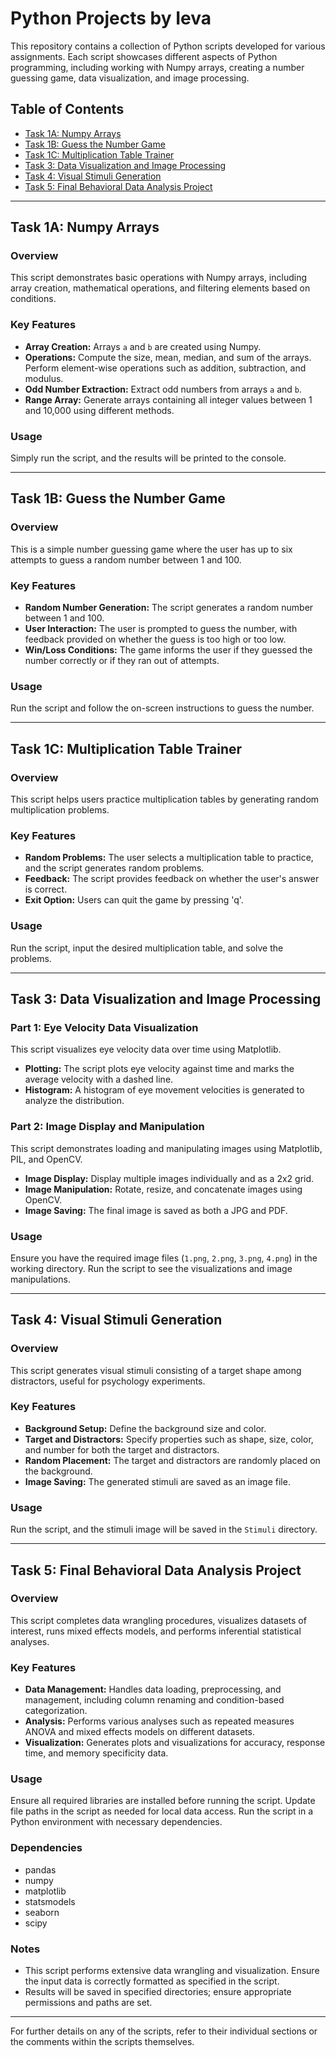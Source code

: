 # Python Projects by Ieva

This repository contains a collection of Python scripts developed for various assignments. Each script showcases different aspects of Python programming, including working with Numpy arrays, creating a number guessing game, data visualization, and image processing.

## Table of Contents

- [Task 1A: Numpy Arrays](#task-1a-numpy-arrays)
- [Task 1B: Guess the Number Game](#task-1b-guess-the-number-game)
- [Task 1C: Multiplication Table Trainer](#task-1c-multiplication-table-trainer)
- [Task 3: Data Visualization and Image Processing](#task-3-data-visualization-and-image-processing)
- [Task 4: Visual Stimuli Generation](#task-4-visual-stimuli-generation)
- [Task 5: Final Behavioral Data Analysis Project](#task-5-final-behavioral-data-analysis-project)

---

## Task 1A: Numpy Arrays

### Overview
This script demonstrates basic operations with Numpy arrays, including array creation, mathematical operations, and filtering elements based on conditions.

### Key Features
- **Array Creation:** Arrays `a` and `b` are created using Numpy.
- **Operations:** Compute the size, mean, median, and sum of the arrays. Perform element-wise operations such as addition, subtraction, and modulus.
- **Odd Number Extraction:** Extract odd numbers from arrays `a` and `b`.
- **Range Array:** Generate arrays containing all integer values between 1 and 10,000 using different methods.

### Usage
Simply run the script, and the results will be printed to the console.

---

## Task 1B: Guess the Number Game

### Overview
This is a simple number guessing game where the user has up to six attempts to guess a random number between 1 and 100.

### Key Features
- **Random Number Generation:** The script generates a random number between 1 and 100.
- **User Interaction:** The user is prompted to guess the number, with feedback provided on whether the guess is too high or too low.
- **Win/Loss Conditions:** The game informs the user if they guessed the number correctly or if they ran out of attempts.

### Usage
Run the script and follow the on-screen instructions to guess the number.

---

## Task 1C: Multiplication Table Trainer

### Overview
This script helps users practice multiplication tables by generating random multiplication problems.

### Key Features
- **Random Problems:** The user selects a multiplication table to practice, and the script generates random problems.
- **Feedback:** The script provides feedback on whether the user's answer is correct.
- **Exit Option:** Users can quit the game by pressing 'q'.

### Usage
Run the script, input the desired multiplication table, and solve the problems.

---

## Task 3: Data Visualization and Image Processing

### Part 1: Eye Velocity Data Visualization
This script visualizes eye velocity data over time using Matplotlib.

- **Plotting:** The script plots eye velocity against time and marks the average velocity with a dashed line.
- **Histogram:** A histogram of eye movement velocities is generated to analyze the distribution.

### Part 2: Image Display and Manipulation
This script demonstrates loading and manipulating images using Matplotlib, PIL, and OpenCV.

- **Image Display:** Display multiple images individually and as a 2x2 grid.
- **Image Manipulation:** Rotate, resize, and concatenate images using OpenCV.
- **Image Saving:** The final image is saved as both a JPG and PDF.

### Usage
Ensure you have the required image files (`1.png`, `2.png`, `3.png`, `4.png`) in the working directory. Run the script to see the visualizations and image manipulations.

---

## Task 4: Visual Stimuli Generation

### Overview
This script generates visual stimuli consisting of a target shape among distractors, useful for psychology experiments.

### Key Features
- **Background Setup:** Define the background size and color.
- **Target and Distractors:** Specify properties such as shape, size, color, and number for both the target and distractors.
- **Random Placement:** The target and distractors are randomly placed on the background.
- **Image Saving:** The generated stimuli are saved as an image file.

### Usage
Run the script, and the stimuli image will be saved in the `Stimuli` directory.

---

## Task 5: Final Behavioral Data Analysis Project

### Overview
This script completes data wrangling procedures, visualizes datasets of interest, runs mixed effects models, and performs inferential statistical analyses.

### Key Features
- **Data Management:** Handles data loading, preprocessing, and management, including column renaming and condition-based categorization.
- **Analysis:** Performs various analyses such as repeated measures ANOVA and mixed effects models on different datasets.
- **Visualization:** Generates plots and visualizations for accuracy, response time, and memory specificity data.

### Usage
Ensure all required libraries are installed before running the script. Update file paths in the script as needed for local data access. Run the script in a Python environment with necessary dependencies.

### Dependencies
- pandas
- numpy
- matplotlib
- statsmodels
- seaborn
- scipy

### Notes
- This script performs extensive data wrangling and visualization. Ensure the input data is correctly formatted as specified in the script.
- Results will be saved in specified directories; ensure appropriate permissions and paths are set.

---

For further details on any of the scripts, refer to their individual sections or the comments within the scripts themselves.
